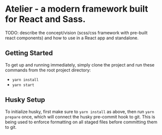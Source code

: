 # Atelier - a modern framework built for React and Sass.

TODO: describe the concept/vision (scss/css framework with pre-built react components) and how to use in a React app and standalone.

## Getting Started

To get up and running immediately, simply clone the project and run these commands from the root project directory:

- `yarn install`
- `yarn start`

## Husky Setup

To initialize husky, first make sure to `yarn install` as above, then run `yarn prepare` once, which will connect the husky pre-commit hook to git. This is being used to enforce formatting on all staged files before committing them to git.
